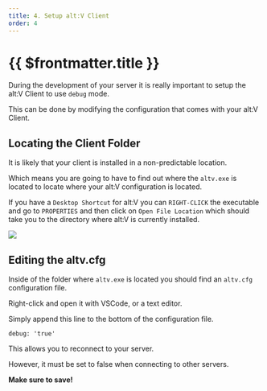 ```yaml
---
title: 4. Setup alt:V Client
order: 4
---
```


# {{ $frontmatter.title }}

During the development of your server it is really important to setup the alt:V Client to use `debug` mode.

This can be done by modifying the configuration that comes with your alt:V Client.

## Locating the Client Folder

It is likely that your client is installed in a non-predictable location. 

Which means you are going to have to find out where the `altv.exe` is located to locate where your alt:V configuration is located.

If you have a `Desktop Shortcut` for alt:V you can `RIGHT-CLICK` the executable and go to `PROPERTIES` and then click on `Open File Location` which should take you to the directory where alt:V is currently installed.

![](https://i.imgur.com/515l2O8.png)

## Editing the altv.cfg

Inside of the folder where `altv.exe` is located you should find an `altv.cfg` configuration file.

Right-click and open it with VSCode, or a text editor.

Simply append this line to the bottom of the configuration file.

```
debug: 'true'
```

This allows you to reconnect to your server. 

However, it must be set to false when connecting to other servers.

**Make sure to save!**
